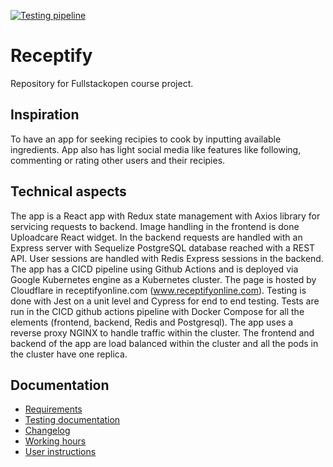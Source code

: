 [![Testing pipeline](https://github.com/JuhoSiitonen/Receptify/actions/workflows/test-pipeline.yml/badge.svg)](https://github.com/JuhoSiitonen/Receptify/actions/workflows/test-pipeline.yml)

# Receptify
Repository for Fullstackopen course project. 

## Inspiration
To have an app for seeking recipies to cook by inputting available ingredients. App also has light social media like features like following, commenting or rating other users and their recipies.

## Technical aspects
The app is a React app with Redux state management with Axios library for servicing requests to backend. Image handling in the frontend is done Uploadcare React widget. In the backend requests are handled with an Express server with Sequelize PostgreSQL database reached with a REST API. User sessions are handled with Redis Express sessions in the backend. The app has a CICD pipeline using Github Actions and is deployed via Google Kubernetes engine as a Kubernetes cluster. The page is hosted by Cloudflare in receptifyonline.com (www.receptifyonline.com). Testing is done with Jest on a unit level and Cypress for end to end testing. Tests are run in the CICD github actions pipeline with Docker Compose for all the elements (frontend, backend, Redis and Postgresql). The app uses a reverse proxy NGINX to handle traffic within the cluster. The frontend and backend of the app are load balanced within the cluster and all the pods in the cluster have one replica. 


## Documentation
- [Requirements](https://github.com/JuhoSiitonen/Receptify/blob/main/documents/requirements.md)
- [Testing documentation](https://github.com/JuhoSiitonen/Receptify/blob/main/documents/testingdocument.md)
- [Changelog](https://github.com/JuhoSiitonen/Receptify/blob/main/documents/changelog.md)
- [Working hours](https://github.com/JuhoSiitonen/Receptify/blob/main/documents/workinghours.md)
- [User instructions](https://github.com/JuhoSiitonen/Receptify/blob/main/documents/userinstructions.md)
